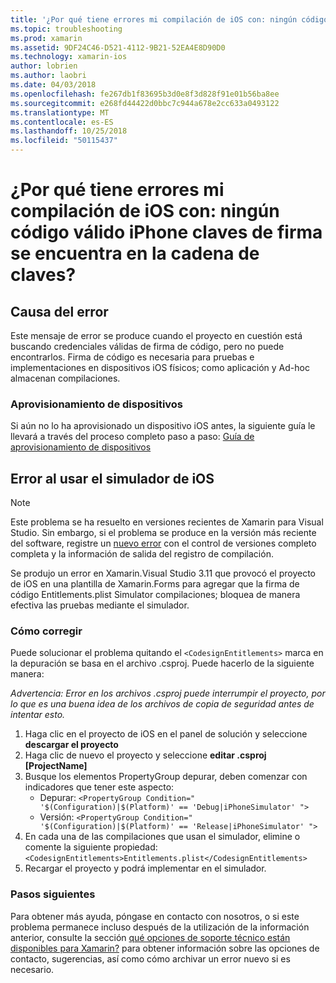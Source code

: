 ```yaml
---
title: '¿Por qué tiene errores mi compilación de iOS con: ningún código válido iPhone claves de firma se encuentra en la cadena de claves?'
ms.topic: troubleshooting
ms.prod: xamarin
ms.assetid: 9DF24C46-D521-4112-9B21-52EA4E8D90D0
ms.technology: xamarin-ios
author: lobrien
ms.author: laobri
ms.date: 04/03/2018
ms.openlocfilehash: fe267db1f83695b3d0e8f3d828f91e01b56ba8ee
ms.sourcegitcommit: e268fd44422d0bbc7c944a678e2cc633a0493122
ms.translationtype: MT
ms.contentlocale: es-ES
ms.lasthandoff: 10/25/2018
ms.locfileid: "50115437"
---
```

# <a name="why-does-my-ios-build-fail-with-no-valid-iphone-code-signing-keys-found-in-keychain"></a>¿Por qué tiene errores mi compilación de iOS con: ningún código válido iPhone claves de firma se encuentra en la cadena de claves?

## <a name="cause-of-the-error"></a>Causa del error
Este mensaje de error se produce cuando el proyecto en cuestión está buscando credenciales válidas de firma de código, pero no puede encontrarlos. Firma de código es necesaria para pruebas e implementaciones en dispositivos iOS físicos; como aplicación y Ad-hoc almacenan compilaciones. 


### <a name="provisioning-devices"></a>Aprovisionamiento de dispositivos
Si aún no lo ha aprovisionado un dispositivo iOS antes, la siguiente guía le llevará a través del proceso completo paso a paso: [Guía de aprovisionamiento de dispositivos](~/ios/get-started/installation/device-provisioning/index.md)


## <a name="bug-when-using-ios-simulator"></a>Error al usar el simulador de iOS

> [!NOTE]
> Este problema se ha resuelto en versiones recientes de Xamarin para Visual Studio. Sin embargo, si el problema se produce en la versión más reciente del software, registre un [nuevo error](~/cross-platform/troubleshooting/questions/howto-file-bug.md) con el control de versiones completo completa y la información de salida del registro de compilación.


Se produjo un error en Xamarin.Visual Studio 3.11 que provocó el proyecto de iOS en una plantilla de Xamarin.Forms para agregar que la firma de código Entitlements.plist Simulator compilaciones; bloquea de manera efectiva las pruebas mediante el simulador.

### <a name="how-to-fix"></a>Cómo corregir
Puede solucionar el problema quitando el `<CodesignEntitlements>` marca en la depuración se basa en el archivo .csproj. Puede hacerlo de la siguiente manera:

*Advertencia: Error en los archivos .csproj puede interrumpir el proyecto, por lo que es una buena idea de los archivos de copia de seguridad antes de intentar esto.*

1. Haga clic en el proyecto de iOS en el panel de solución y seleccione **descargar el proyecto**
2. Haga clic de nuevo el proyecto y seleccione **editar .csproj [ProjectName]**
3. Busque los elementos PropertyGroup depurar, deben comenzar con indicadores que tener este aspecto:
   - Depurar: `<PropertyGroup Condition=" '$(Configuration)|$(Platform)' == 'Debug|iPhoneSimulator' ">`
   - Versión: `<PropertyGroup Condition=" '$(Configuration)|$(Platform)' == 'Release|iPhoneSimulator' ">`
4. En cada una de las compilaciones que usan el simulador, elimine o comente la siguiente propiedad: `<CodesignEntitlements>Entitlements.plist</CodesignEntitlements>`
5. Recargar el proyecto y podrá implementar en el simulador.

### <a name="next-steps"></a>Pasos siguientes
Para obtener más ayuda, póngase en contacto con nosotros, o si este problema permanece incluso después de la utilización de la información anterior, consulte la sección [qué opciones de soporte técnico están disponibles para Xamarin?](~/cross-platform/troubleshooting/support-options.md) para obtener información sobre las opciones de contacto, sugerencias, así como cómo archivar un error nuevo si es necesario. 
